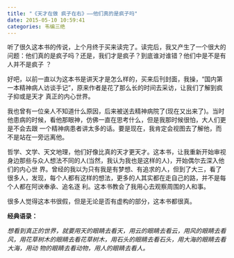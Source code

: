 ```yaml
---
title: "《天才在做 疯子在右》——他们真的是疯子吗"
date: 2015-05-10 10:59:41
categories: 韦编三绝
---
```

听了很久这本书的传说，上个月终于买来读完了。读完后，我又产生了一个很大的问题：他们真的是疯子吗？还是，我们才是疯子？到底谁对谁错？他们中是不是有人并不是疯子
？

好吧，以前一直以为这本书是讲天才是怎么样的，买来后刊封面，我操，“国内第一本精神病人访谈手记”，原来作者是花了那么长的时间去采访，让我们了解到疯子抑或是天才
真正的内心世界。

我也曾有一位亲人不知道什么原因，后来被送去精神病院了(现在又出来了)。当时他患病的时候，看他那眼神，仿佛一直在思考什么，但是我那时候很怕，大人们更是不会去跟
一个精神病患者讲太多的话。要是现在，我肯定会视图去了解他，而不是站在一旁远离他。

哲学、文学、天文地理，他们好像比真的天才更天才。这本书，让我重新开始审视身边那些与众人想法不同的人(当然，我认为我也是这样的人)，开始偶尔去深入他们的内心世
界。曾经的我以为只有我是有梦想、有追求的人，但到了大三，看了很多人，发现，每个人都有这样的想法，更多的人其实都在走自己的路，并不是每个人都在阿谀奉承、追名逐
利。这本书教会了我用心去观察周围的人和事。

很多人觉得这本书很假，但是无论是否有虚构的部分，这本书都很真。

**经典语录：**

_想看到真正的世界，就要用天的眼睛去看天，用云的眼睛去看云，用风的眼睛去看风，用花草树木的眼睛去看花草树木，用石头的眼睛去看石头，用大海的眼睛去看大海，用动
物的眼睛去看动物，用人的眼睛去看人。_
